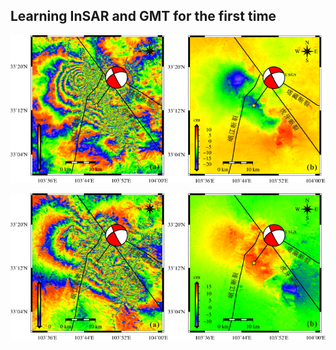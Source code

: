 ## Learning InSAR and GMT for the first time

![ascending](./others/asc.png)

![descending](./others/des.png)
